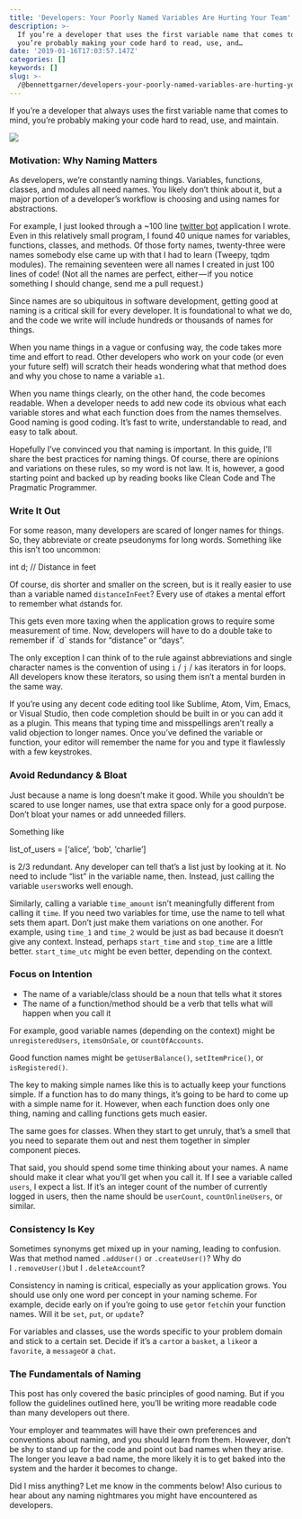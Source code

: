 ```yaml
---
title: 'Developers: Your Poorly Named Variables Are Hurting Your Team'
description: >-
  If you’re a developer that uses the first variable name that comes to mind,
  you’re probably making your code hard to read, use, and…
date: '2019-01-16T17:03:57.147Z'
categories: []
keywords: []
slug: >-
  /@bennettgarner/developers-your-poorly-named-variables-are-hurting-your-team-a8ec31e3cbd5
---
```


If you’re a developer that always uses the first variable name that comes to mind, you’re probably making your code hard to read, use, and maintain.

![](/Users/bennettgarner/Repos/medium-export-4b46aa4e91f20dbf349cd1ed9133a2978c8dcbbd9f7d7b84cef20f84ed36ffda/posts/md_1643327843943/img/1__tFyjCV0Q8jlR3ZAWdQcfYA.png)

### Motivation: Why Naming Matters

As developers, we’re constantly naming things. Variables, functions, classes, and modules all need names. You likely don’t think about it, but a major portion of a developer’s workflow is choosing and using names for abstractions.

For example, I just looked through a ~100 line [twitter bot](https://github.com/bennett39/twitter-bot) application I wrote. Even in this relatively small program, I found 40 unique names for variables, functions, classes, and methods. Of those forty names, twenty-three were names somebody else came up with that I had to learn (Tweepy, tqdm modules). The remaining seventeen were all names I created in just 100 lines of code! (Not all the names are perfect, either — if you notice something I should change, send me a pull request.)

Since names are so ubiquitous in software development, getting good at naming is a critical skill for every developer. It is foundational to what we do, and the code we write will include hundreds or thousands of names for things.

When you name things in a vague or confusing way, the code takes more time and effort to read. Other developers who work on your code (or even your future self) will scratch their heads wondering what that method does and why you chose to name a variable `a1`.

When you name things clearly, on the other hand, the code becomes readable. When a developer needs to add new code its obvious what each variable stores and what each function does from the names themselves. Good naming is good coding. It’s fast to write, understandable to read, and easy to talk about.

Hopefully I’ve convinced you that naming is important. In this guide, I’ll share the best practices for naming things. Of course, there are opinions and variations on these rules, so my word is not law. It is, however, a good starting point and backed up by reading books like Clean Code and The Pragmatic Programmer.

### **Write It Out**

For some reason, many developers are scared of longer names for things. So, they abbreviate or create pseudonyms for long words. Something like this isn’t too uncommon:

int d; // Distance in feet

Of course, `d`is shorter and smaller on the screen, but is it really easier to use than a variable named `distanceInFeet`? Every use of `d`takes a mental effort to remember what `d`stands for.

This gets even more taxing when the application grows to require some measurement of time. Now, developers will have to do a double take to remember if \`d\` stands for “distance” or “days”.

The only exception I can think of to the rule against abbreviations and single character names is the convention of using `i` / `j` / `k`as iterators in for loops. All developers know these iterators, so using them isn’t a mental burden in the same way.

If you’re using any decent code editing tool like Sublime, Atom, Vim, Emacs, or Visual Studio, then code completion should be built in or you can add it as a plugin. This means that typing time and misspellings aren’t really a valid objection to longer names. Once you’ve defined the variable or function, your editor will remember the name for you and type it flawlessly with a few keystrokes.

### Avoid Redundancy & Bloat

Just because a name is long doesn’t make it good. While you shouldn’t be scared to use longer names, use that extra space only for a good purpose. Don’t bloat your names or add unneeded fillers.

Something like

list\_of\_users = \[‘alice’, ‘bob’, ‘charlie’\]

is 2/3 redundant. Any developer can tell that’s a list just by looking at it. No need to include “list” in the variable name, then. Instead, just calling the variable `users`works well enough.

Similarly, calling a variable `time_amount` isn’t meaningfully different from calling it `time`. If you need two variables for time, use the name to tell what sets them apart. Don’t just make them variations on one another. For example, using `time_1` and `time_2` would be just as bad because it doesn’t give any context. Instead, perhaps `start_time` and `stop_time` are a little better. `start_time_utc` might be even better, depending on the context.

### Focus on Intention

*   The name of a variable/class should be a noun that tells what it stores
*   The name of a function/method should be a verb that tells what will happen when you call it

For example, good variable names (depending on the context) might be `unregisteredUsers`, `itemsOnSale`, or `countOfAccounts`.

Good function names might be `getUserBalance()`, `setItemPrice()`, or `isRegistered()`.

The key to making simple names like this is to actually keep your functions simple. If a function has to do many things, it’s going to be hard to come up with a simple name for it. However, when each function does only one thing, naming and calling functions gets much easier.

The same goes for classes. When they start to get unruly, that’s a smell that you need to separate them out and nest them together in simpler component pieces.

That said, you should spend some time thinking about your names. A name should make it clear what you’ll get when you call it. If I see a variable called `users`, I expect a list. If it’s an integer count of the number of currently logged in users, then the name should be `userCount`, `countOnlineUsers`, or similar.

### Consistency Is Key

Sometimes synonyms get mixed up in your naming, leading to confusion. Was that method named `.addUser()` or `.createUser()`? Why do I `.removeUser()`but I `.deleteAccount`?

Consistency in naming is critical, especially as your application grows. You should use only one word per concept in your naming scheme. For example, decide early on if you’re going to use `get`or `fetch`in your function names. Will it be `set`, `put`, or `update`?

For variables and classes, use the words specific to your problem domain and stick to a certain set. Decide if it’s a `cart`or a `basket`, a `like`or a `favorite`, a `message`or a `chat`.

### The Fundamentals of Naming

This post has only covered the basic principles of good naming. But if you follow the guidelines outlined here, you’ll be writing more readable code than many developers out there.

Your employer and teammates will have their own preferences and conventions about naming, and you should learn from them. However, don’t be shy to stand up for the code and point out bad names when they arise. The longer you leave a bad name, the more likely it is to get baked into the system and the harder it becomes to change.

Did I miss anything? Let me know in the comments below! Also curious to hear about any naming nightmares you might have encountered as developers.